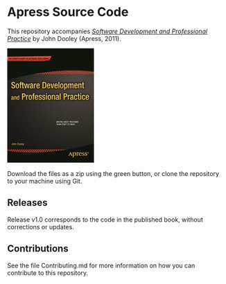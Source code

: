# Apress Source Code

This repository accompanies [*Software Development and Professional Practice*](http://www.apress.com/9781430238010) by John Dooley (Apress, 2011).

![Cover image](9781430238010.jpg)

Download the files as a zip using the green button, or clone the repository to your machine using Git.

## Releases

Release v1.0 corresponds to the code in the published book, without corrections or updates.

## Contributions

See the file Contributing.md for more information on how you can contribute to this repository.
